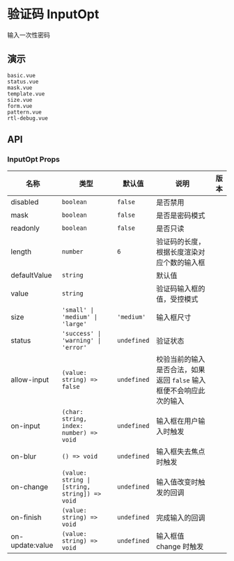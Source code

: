 # 验证码 InputOpt

输入一次性密码

## 演示

```demo
basic.vue
status.vue
mask.vue
template.vue
size.vue
form.vue
pattern.vue
rtl-debug.vue
```

## API

### InputOpt Props

| 名称 | 类型 | 默认值 | 说明 | 版本 |
| --- | --- | --- | --- | --- |
| disabled | `boolean` | `false` | 是否禁用 |  |
| mask | `boolean` | `false` | 是否是密码模式 |  |
| readonly | `boolean` | `false` | 是否只读 |  |
| length | `number` | `6` | 验证码的长度，根据长度渲染对应个数的输入框 |  |
| defaultValue | `string` |  | 默认值 |  |
| value | `string` |  | 验证码输入框的值，受控模式 |  |
| size | `'small' \| 'medium' \| 'large'` | `'medium'` | 输入框尺寸 |
| status | `'success' \| 'warning' \| 'error'` | `undefined` | 验证状态 |  |
| allow-input | `(value: string) => false` | `undefined` | 校验当前的输入是否合法，如果返回 `false` 输入框便不会响应此次的输入 |  |
| on-input | `(char: string, index: number) => void` | `undefined` | 输入框在用户输入时触发 |  |
| on-blur | `() => void` | `undefined` | 输入框失去焦点时触发 |  |
| on-change | `(value: string \| [string, string]) => void` | `undefined` | 输入值改变时触发的回调 |  |
| on-finish | `(value: string) => void` | `undefined` | 完成输入的回调 |  |
| on-update:value | `(value: string) => void` | `undefined` | 输入框值 change 时触发 |  |
